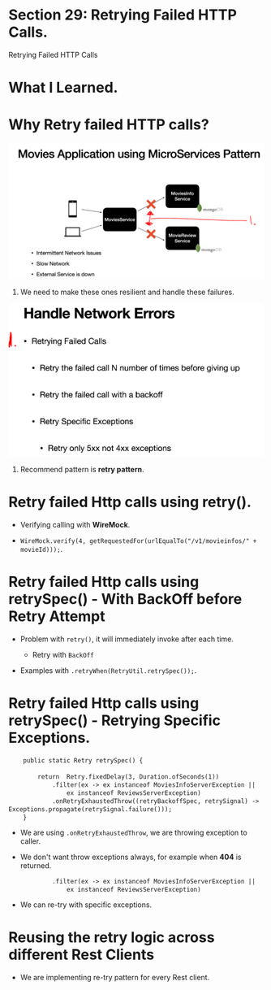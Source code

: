 # Section 29: Retrying Failed HTTP Calls.

Retrying Failed HTTP Calls

# What I Learned.

# Why Retry failed HTTP calls?

<div align="center">
    <img src="handlingNetworkErrors.PNG" alt="reactive programming" width="700"/>
</div>

1. We need to make these ones resilient  and handle these failures.

<div align="center">
    <img src="retry.PNG" alt="reactive programming" width="700"/>
</div>

1. Recommend pattern is **retry pattern**. 

# Retry failed Http calls using retry().

- Verifying calling with **WireMock**.

- `WireMock.verify(4, getRequestedFor(urlEqualTo("/v1/movieinfos/" + movieId)));`.

# Retry failed Http calls using retrySpec() - With BackOff before Retry Attempt

- Problem with `retry()`, it will immediately invoke after each time.  
    - Retry with `BackOff`

- Examples with `.retryWhen(RetryUtil.retrySpec());`.


# Retry failed Http calls using retrySpec() - Retrying Specific Exceptions.

```
    public static Retry retrySpec() {

        return  Retry.fixedDelay(3, Duration.ofSeconds(1))
            .filter(ex -> ex instanceof MoviesInfoServerException ||
                ex instanceof ReviewsServerException)
            .onRetryExhaustedThrow((retryBackoffSpec, retrySignal) -> Exceptions.propagate(retrySignal.failure()));
    }
```

- We are using `.onRetryExhaustedThrow`, we are throwing exception to caller.

- We don't want throw exceptions always, for example when **404** is returned.

```
            .filter(ex -> ex instanceof MoviesInfoServerException ||
                ex instanceof ReviewsServerException)
```

- We can re-try with specific exceptions.

 # Reusing the retry logic across different Rest Clients

- We are implementing re-try pattern for every Rest client. 